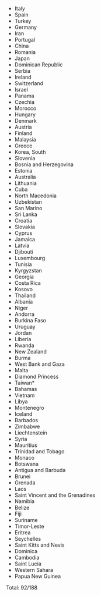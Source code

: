 * Italy
* Spain
* Turkey
* Germany
* Iran
* Portugal
* China
* Romania
* Japan
* Dominican Republic
* Serbia
* Ireland
* Switzerland
* Israel
* Panama
* Czechia
* Morocco
* Hungary
* Denmark
* Austria
* Finland
* Malaysia
* Greece
* Korea, South
* Slovenia
* Bosnia and Herzegovina
* Estonia
* Australia
* Lithuania
* Cuba
* North Macedonia
* Uzbekistan
* San Marino
* Sri Lanka
* Croatia
* Slovakia
* Cyprus
* Jamaica
* Latvia
* Djibouti
* Luxembourg
* Tunisia
* Kyrgyzstan
* Georgia
* Costa Rica
* Kosovo
* Thailand
* Albania
* Niger
* Andorra
* Burkina Faso
* Uruguay
* Jordan
* Liberia
* Rwanda
* New Zealand
* Burma
* West Bank and Gaza
* Malta
* Diamond Princess
* Taiwan*
* Bahamas
* Vietnam
* Libya
* Montenegro
* Iceland
* Barbados
* Zimbabwe
* Liechtenstein
* Syria
* Mauritius
* Trinidad and Tobago
* Monaco
* Botswana
* Antigua and Barbuda
* Brunei
* Grenada
* Laos
* Saint Vincent and the Grenadines
* Namibia
* Belize
* Fiji
* Suriname
* Timor-Leste
* Eritrea
* Seychelles
* Saint Kitts and Nevis
* Dominica
* Cambodia
* Saint Lucia
* Western Sahara
* Papua New Guinea

Total: 92/188